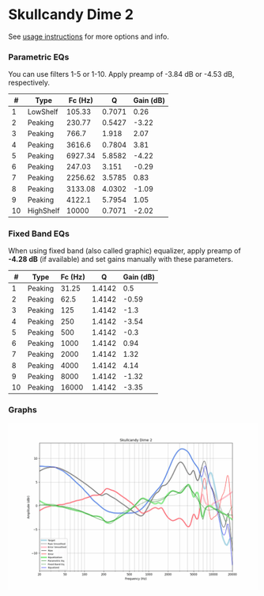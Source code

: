 # Skullcandy Dime 2
See [usage instructions](https://github.com/jaakkopasanen/AutoEq#usage) for more options and info.

### Parametric EQs
You can use filters 1-5 or 1-10. Apply preamp of -3.84 dB or -4.53 dB, respectively.

|   # | Type      |   Fc (Hz) |      Q |   Gain (dB) |
|-----|-----------|-----------|--------|-------------|
|   1 | LowShelf  |    105.33 | 0.7071 |        0.26 |
|   2 | Peaking   |    230.77 | 0.5427 |       -3.22 |
|   3 | Peaking   |    766.7  | 1.918  |        2.07 |
|   4 | Peaking   |   3616.6  | 0.7804 |        3.81 |
|   5 | Peaking   |   6927.34 | 5.8582 |       -4.22 |
|   6 | Peaking   |    247.03 | 3.151  |       -0.29 |
|   7 | Peaking   |   2256.62 | 3.5785 |        0.83 |
|   8 | Peaking   |   3133.08 | 4.0302 |       -1.09 |
|   9 | Peaking   |   4122.1  | 5.7954 |        1.05 |
|  10 | HighShelf |  10000    | 0.7071 |       -2.02 |

### Fixed Band EQs
When using fixed band (also called graphic) equalizer, apply preamp of **-4.28 dB** (if available) and set gains manually with these parameters.

|   # | Type    |   Fc (Hz) |      Q |   Gain (dB) |
|-----|---------|-----------|--------|-------------|
|   1 | Peaking |     31.25 | 1.4142 |        0.5  |
|   2 | Peaking |     62.5  | 1.4142 |       -0.59 |
|   3 | Peaking |    125    | 1.4142 |       -1.3  |
|   4 | Peaking |    250    | 1.4142 |       -3.54 |
|   5 | Peaking |    500    | 1.4142 |       -0.3  |
|   6 | Peaking |   1000    | 1.4142 |        0.94 |
|   7 | Peaking |   2000    | 1.4142 |        1.32 |
|   8 | Peaking |   4000    | 1.4142 |        4.14 |
|   9 | Peaking |   8000    | 1.4142 |       -1.32 |
|  10 | Peaking |  16000    | 1.4142 |       -3.35 |

### Graphs
![](./Skullcandy%20Dime%202.png)
